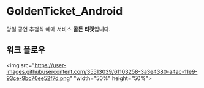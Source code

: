 # GoldenTicket_Android

당일 공연 추첨식 예매 서비스 **골든 티켓**입니다.

## 워크 플로우
<img src="https://user-images.githubusercontent.com/35513039/61103258-3a3e4380-a4ac-11e9-93ce-9bc70ee52f7d.png" "width="50%" height="50%">
